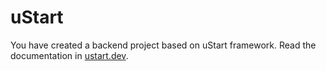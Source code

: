 # uStart

You have created a backend project based on uStart framework. Read the documentation in [ustart.dev](https://ustart.dev).
